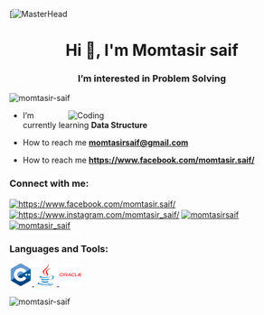 [![MasterHead](https://1.bp.blogspot.com/-7A4WynwLsMw/XbBpCXG8fHI/AAAAAAAAMt4/uOa1bpLskYgrwGbllhSu2SDj_Mig8SXJQCLcBGAsYHQ/s1600/2000_600px.gif)
<h1 align="center">Hi 👋, I'm Momtasir saif</h1>
<h3 align="center">I’m interested in Problem Solving</h3>

<p align="left"> <img src="https://komarev.com/ghpvc/?username=momtasir-saif&label=Profile%20views&color=0e75b6&style=flat" alt="momtasir-saif" /> </p>
<img align="right" alt="Coding" width="400" src="https://cdn.dribbble.com/users/1162077/screenshots/3848914/programmer.gif">


-  I’m currently learning **Data Structure**

-  How to reach me **momtasirsaif@gmail.com**
-  How to reach me **https://www.facebook.com/momtasir.saif/**

<h3 align="left">Connect with me:</h3>
<p align="left">
<a href="https://fb.com/https://www.facebook.com/momtasir.saif/" target="blank"><img align="center" src="https://raw.githubusercontent.com/rahuldkjain/github-profile-readme-generator/master/src/images/icons/Social/facebook.svg" alt="https://www.facebook.com/momtasir.saif/" height="30" width="40" /></a>
<a href="https://instagram.com/https://www.instagram.com/momtasir_saif/" target="blank"><img align="center" src="https://raw.githubusercontent.com/rahuldkjain/github-profile-readme-generator/master/src/images/icons/Social/instagram.svg" alt="https://www.instagram.com/momtasir_saif/" height="30" width="40" /></a>
<a href="https://www.codechef.com/users/momtasirsaif" target="blank"><img align="center" src="https://cdn.jsdelivr.net/npm/simple-icons@3.1.0/icons/codechef.svg" alt="momtasirsaif" height="30" width="40" /></a>
<a href="https://codeforces.com/profile/momtasir_saif" target="blank"><img align="center" src="https://raw.githubusercontent.com/rahuldkjain/github-profile-readme-generator/master/src/images/icons/Social/codeforces.svg" alt="momtasir_saif" height="30" width="40" /></a>
</p>

<h3 align="left">Languages and Tools:</h3>
<p align="left"> <a href="https://www.w3schools.com/cpp/" target="_blank" rel="noreferrer"> <img src="https://raw.githubusercontent.com/devicons/devicon/master/icons/cplusplus/cplusplus-original.svg" alt="cplusplus" width="40" height="40"/> </a> <a href="https://www.java.com" target="_blank" rel="noreferrer"> <img src="https://raw.githubusercontent.com/devicons/devicon/master/icons/java/java-original.svg" alt="java" width="40" height="40"/> </a> <a href="https://www.oracle.com/" target="_blank" rel="noreferrer"> <img src="https://raw.githubusercontent.com/devicons/devicon/master/icons/oracle/oracle-original.svg" alt="oracle" width="40" height="40"/> </a> </p>

<p><img align="center" src="https://github-readme-stats.vercel.app/api/top-langs?username=momtasir-saif&show_icons=true&locale=en&layout=compact" alt="momtasir-saif" /></p>
